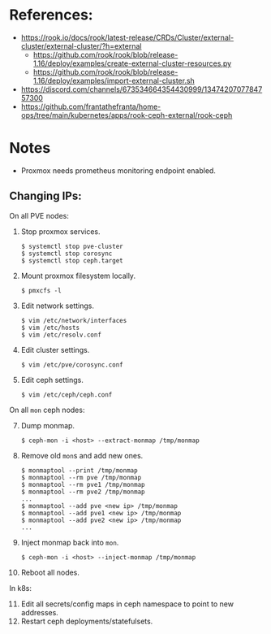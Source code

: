# References:

- https://rook.io/docs/rook/latest-release/CRDs/Cluster/external-cluster/external-cluster/?h=external
    - https://github.com/rook/rook/blob/release-1.16/deploy/examples/create-external-cluster-resources.py
    - https://github.com/rook/rook/blob/release-1.16/deploy/examples/import-external-cluster.sh
- https://discord.com/channels/673534664354430999/1347420707784757300
- https://github.com/frantathefranta/home-ops/tree/main/kubernetes/apps/rook-ceph-external/rook-ceph

# Notes

- Proxmox needs prometheus monitoring endpoint enabled.

## Changing IPs:

On all PVE nodes:

1. Stop proxmox services.
    ```
    $ systemctl stop pve-cluster
    $ systemctl stop corosync
    $ systemctl stop ceph.target
    ```
2. Mount proxmox filesystem locally.
    ```
    $ pmxcfs -l
    ```
4. Edit network settings.
    ```
    $ vim /etc/network/interfaces
    $ vim /etc/hosts
    $ vim /etc/resolv.conf
    ```
5. Edit cluster settings.
    ```
    $ vim /etc/pve/corosync.conf
    ```
6. Edit ceph settings.
    ```
    $ vim /etc/ceph/ceph.conf
    ```

On all `mon` ceph nodes:

7. Dump monmap.
    ```
    $ ceph-mon -i <host> --extract-monmap /tmp/monmap
    ```
8. Remove old `mon`s and add new ones.
    ```
    $ monmaptool --print /tmp/monmap
    $ monmaptool --rm pve /tmp/monmap
    $ monmaptool --rm pve1 /tmp/monmap
    $ monmaptool --rm pve2 /tmp/monmap
    ...
    $ monmaptool --add pve <new ip> /tmp/monmap
    $ monmaptool --add pve1 <new ip> /tmp/monmap
    $ monmaptool --add pve2 <new ip> /tmp/monmap
    ...
    ```
9. Inject monmap back into `mon`.
    ```
    $ ceph-mon -i <host> --inject-monmap /tmp/monmap
    ```
10. Reboot all nodes.

In k8s:

11. Edit all secrets/config maps in ceph namespace to point to new addresses.
12. Restart ceph deployments/statefulsets.